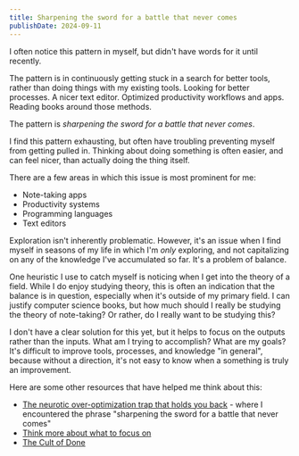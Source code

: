 ```yaml
---
title: Sharpening the sword for a battle that never comes
publishDate: 2024-09-11
---
```


I often notice this pattern in myself, but didn't have words for it until
recently.

The pattern is in continuously getting stuck in a search for better tools,
rather than doing things with my existing tools. Looking for better processes. A
nicer text editor. Optimized productivity workflows and apps. Reading books
around those methods.

The pattern is _sharpening the sword for a battle that never comes_.

I find this pattern exhausting, but often have troubling preventing myself from
getting pulled in. Thinking about doing something is often easier, and can feel
nicer, than actually doing the thing itself.

There are a few areas in which this issue is most prominent for me:
- Note-taking apps
- Productivity systems
- Programming languages
- Text editors

Exploration isn't inherently problematic. However, it's an issue when I find
myself in seasons of my life in which I'm *only* exploring, and not capitalizing
on any of the knowledge I've accumulated so far. It's a problem of balance.

One heuristic I use to catch myself is noticing when I get into the theory of a
field. While I do enjoy studying theory, this is often an indication that the
balance is in question, especially when it's outside of my primary field. I can
justify computer science books, but how much should I really be studying the
theory of note-taking? Or rather, do I really want to be studying this?

I don't have a clear solution for this yet, but it helps to focus on the outputs
rather than the inputs. What am I trying to accomplish? What are my goals? It's
difficult to improve tools, processes, and knowledge "in general", because
without a direction, it's not easy to know when a something is truly an
improvement. 

Here are some other resources that have helped me think about this:
- [The neurotic over-optimization trap that holds you
back](https://youtu.be/b_Og4TF6B1Q) - where I encountered the phrase "sharpening
the sword for a battle that never comes"
- [Think more about what to focus
on](https://www.henrikkarlsson.xyz/p/multi-armed-bandit)
- [The Cult of Done](https://youtu.be/bJQj1uKtnus)
